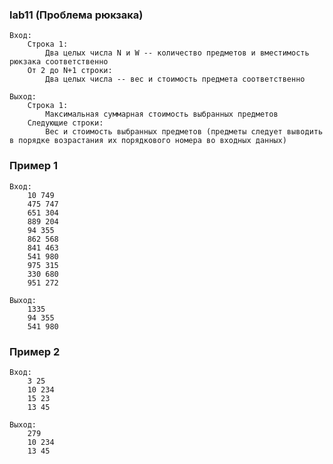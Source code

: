 ### lab11 (Проблема рюкзака)
    Вход:
        Строка 1:
            Два целых числа N и W -- количество предметов и вместимость рюкзака соответственно
        От 2 до N+1 строки:
            Два целых числа -- вес и стоимость предмета соответственно

    Выход:
        Строка 1:
            Максимальная суммарная стоимость выбранных предметов
        Следующие строки:
            Вес и стоимость выбранных предметов (предметы следует выводить в порядке возрастания их порядкового номера во входных данных)

### Пример 1
    Вход:
        10 749
        475 747
        651 304
        889 204
        94 355
        862 568
        841 463
        541 980
        975 315
        330 680
        951 272

    Выход:
        1335
        94 355
        541 980

### Пример 2
    Вход:
        3 25
        10 234
        15 23
        13 45

    Выход:
        279
        10 234
        13 45
